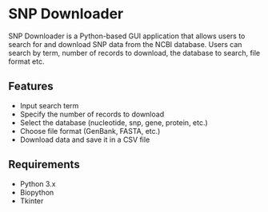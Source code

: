 # SNP Downloader

SNP Downloader is a Python-based GUI application that allows users to search for and download SNP data from the NCBI database. Users can search by term, number of records to download, the database to search, file format etc.

## Features

- Input search term
- Specify the number of records to download
- Select the database (nucleotide, snp, gene, protein, etc.)
- Choose file format (GenBank, FASTA, etc.)
- Download data and save it in a CSV file

## Requirements

- Python 3.x
- Biopython
- Tkinter
